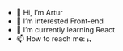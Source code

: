- 👋 Hi, I’m Artur
- 👀 I’m interested Front-end
- 🌱 I’m currently learning React
- 📫 How to reach me:
<a href="https://www.linkedin.com/in/artur-kruszko-9963531b4/" target="blank"><img align="center" src="https://raw.githubusercontent.com/rahuldkjain/github-profile-readme-generator/master/src/images/icons/Social/linked-in-alt.svg" alt="https://www.linkedin.com/in/artur-kruszko-9963531b4/" height="10" width="10" /></a>

<!---
Artcxier/Artcxier is a ✨ special ✨ repository because its `README.md` (this file) appears on your GitHub profile.
You can click the Preview link to take a look at your changes.
--->
